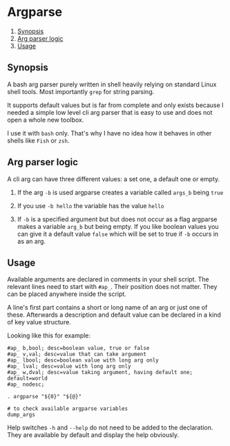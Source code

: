 # Argparse

<!--- mdtoc: toc begin -->

1.	[Synopsis](#synopsis)
2.	[Arg parser logic](#arg-parser-logic)
3.	[Usage](#usage)<!--- mdtoc: toc end -->

## Synopsis

A bash arg parser purely written in shell heavily relying on standard Linux shell tools. Most importantly `grep` for string parsing.

It supports default values but is far from complete and only exists because I needed a simple low level cli arg parser that is easy to use and does not open a whole new toolbox.

I use it with `bash` only. That's why I have no idea how it behaves in other shells like `Fish` or `zsh`.

## Arg parser logic

A cli arg can have three different values: a set one, a default one or empty.

1.	If the arg `-b` is used argparse creates a variable called `args_b` being `true`

2.	If you use `-b hello` the variable has the value `hello`

3.	If `-b` is a specified argument but but does not occur as a flag argparse makes a variable `arg_b` but being empty. If you like boolean values you can give it a default value `false` which will be set to true if `-b` occurs in as an arg.

## Usage

Available arguments are declared in comments in your shell script. The relevant lines need to start with `#ap_`. Their position does not matter. They can be placed anywhere inside the script.

A line's first part contains a short or long name of an arg or just one of these. Afterwards a description and default value can be declared in a kind of key value structure.

Looking like this for example:

```shell
#ap_ b,bool; desc=boolean value, true or false
#ap_ v,val; desc=value that can take argument
#ap_ lbool; desc=boolean value with long arg only
#ap_ lval; desc=value with long arg only
#ap_ w,dval; desc=value taking argument, having default one; default=world
#ap_ nodesc;

. argparse "${0}" "${@}"

# to check available argparse variables
dump_args
```

Help switches `-h` and `--help` do not need to be added to the declaration. They are available by default and display the help obviously.
